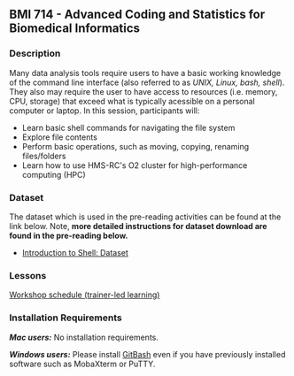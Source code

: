 ## BMI 714 - Advanced Coding and Statistics for Biomedical Informatics

### Description
Many data analysis tools require users to have a basic working knowledge of the command line interface (also referred to as *UNIX, Linux, bash, shell*). They also may require the user to have access to resources (i.e. memory, CPU, storage) that exceed what is typically acessible on a personal computer or laptop.  In this session, participants will:

* Learn basic shell commands for navigating the file system
* Explore file contents
* Perform basic operations, such as moving, copying, renaming files/folders
* Learn how to use HMS-RC's O2 cluster for high-performance computing (HPC) 

### Dataset
The dataset which is used in the pre-reading activities can be found at the link below. Note, **more detailed instructions for dataset download are found in the pre-reading below.**

* [Introduction to Shell: Dataset](https://www.dropbox.com/scl/fi/sfuftv7qx2fdi37wytep3/unix_lesson.zip?rlkey=hdx8yq1ppp80mqurrxcxj67tz&dl=1)

### Lessons

[Workshop schedule (trainer-led learning)](schedule/workshop_schedule.md)

### Installation Requirements

***Mac users:***
No installation requirements.

***Windows users:***
Please install [GitBash](https://git-scm.com/download/win) even if you have previously installed software such as MobaXterm or PuTTY.


